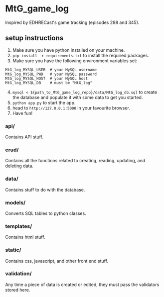 # MtG_game_log
Inspired by EDHRECast's game tracking (episodes 298 and 345).

## setup instructions

1. Make sure you have python installed on your machine.
2. `pip install -r requirements.txt` to install the required packages.
3. Make sure you have the following environment variables set:
```
MtG_log_MYSQL_USER  # your MySQL username
MtG_log_MYSQL_PWD   # your MySQL password
MtG_log_MYSQL_HOST  # your MySQL host
MtG_log_MYSQL_DB    # must be "MtG_log"
```
4. `mysql < ${path_to_MtG_game_log_repo}/data/MtG_log_db.sql` to create the database and populate it with some data to get you started.
5. `python app.py` to start the app.
6. head to `http://127.0.0.1:5000` in your favourite browser.
7. Have fun!

### api/
Contains API stuff.

### crud/
Contains all the functions related to creating, reading, updating, and deleting data.

### data/
Contains stuff to do with the database.

### models/
Converts SQL tables to python classes.

### templates/
Contains html stuff.

### static/
Contains css, javascript, and other front end stuff.

### validation/
Any time a piece of data is created or edited, they must pass the validators stored here.
